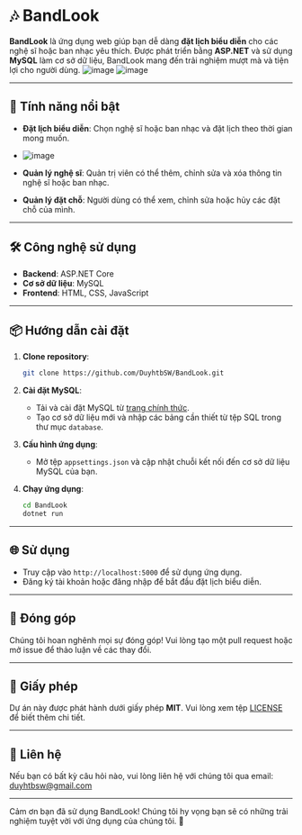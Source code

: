 # 🎶 BandLook

**BandLook** là ứng dụng web giúp bạn dễ dàng **đặt lịch biểu diễn** cho các nghệ sĩ hoặc ban nhạc yêu thích. Được phát triển bằng **ASP.NET** và sử dụng **MySQL** làm cơ sở dữ liệu, BandLook mang đến trải nghiệm mượt mà và tiện lợi cho người dùng.
![image](https://github.com/user-attachments/assets/455c2e75-c927-4b47-ad75-1cc6a9525d9b)
![image](https://github.com/user-attachments/assets/837391ba-8232-4980-8152-d8c5cb39fc99)



---

## 🚀 Tính năng nổi bật

- **Đặt lịch biểu diễn**: Chọn nghệ sĩ hoặc ban nhạc và đặt lịch theo thời gian mong muốn.
- ![image](https://github.com/user-attachments/assets/f15387c4-31d2-4c23-a30f-d6668b284b61)

- **Quản lý nghệ sĩ**: Quản trị viên có thể thêm, chỉnh sửa và xóa thông tin nghệ sĩ hoặc ban nhạc.
- **Quản lý đặt chỗ**: Người dùng có thể xem, chỉnh sửa hoặc hủy các đặt chỗ của mình.


---

## 🛠 Công nghệ sử dụng

- **Backend**: ASP.NET Core
- **Cơ sở dữ liệu**: MySQL
- **Frontend**: HTML, CSS, JavaScript

---

## 📦 Hướng dẫn cài đặt

1. **Clone repository**:
   ```bash
   git clone https://github.com/DuyhtbSW/BandLook.git
   ```

2. **Cài đặt MySQL**:
   - Tải và cài đặt MySQL từ [trang chính thức](https://www.mysql.com/).
   - Tạo cơ sở dữ liệu mới và nhập các bảng cần thiết từ tệp SQL trong thư mục `database`.

3. **Cấu hình ứng dụng**:
   - Mở tệp `appsettings.json` và cập nhật chuỗi kết nối đến cơ sở dữ liệu MySQL của bạn.

4. **Chạy ứng dụng**:
   ```bash
   cd BandLook
   dotnet run
   ```

---

## 🌐 Sử dụng

- Truy cập vào `http://localhost:5000` để sử dụng ứng dụng.
- Đăng ký tài khoản hoặc đăng nhập để bắt đầu đặt lịch biểu diễn.

---

## 🤝 Đóng góp

Chúng tôi hoan nghênh mọi sự đóng góp! Vui lòng tạo một pull request hoặc mở issue để thảo luận về các thay đổi.

---

## 📄 Giấy phép

Dự án này được phát hành dưới giấy phép **MIT**. Vui lòng xem tệp [LICENSE](LICENSE) để biết thêm chi tiết.

---

## 📧 Liên hệ

Nếu bạn có bất kỳ câu hỏi nào, vui lòng liên hệ với chúng tôi qua email: duyhtbsw@gmail.com

---

Cảm ơn bạn đã sử dụng BandLook! Chúng tôi hy vọng bạn sẽ có những trải nghiệm tuyệt vời với ứng dụng của chúng tôi. 🎉

